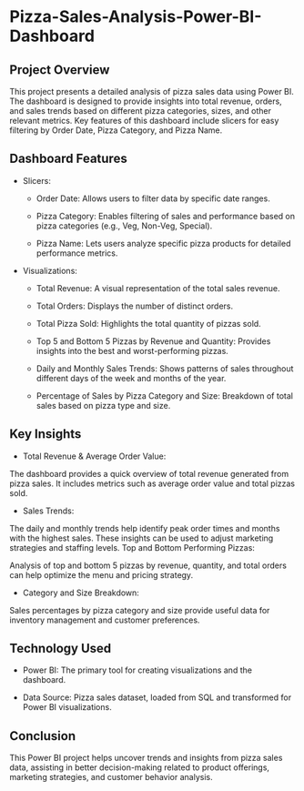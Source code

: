 # Pizza-Sales-Analysis-Power-BI-Dashboard

## Project Overview

This project presents a detailed analysis of pizza sales data using Power BI. The dashboard is designed to provide insights into total revenue, orders, and sales trends based on different pizza categories, sizes, and other relevant metrics. Key features of this dashboard include slicers for easy filtering by Order Date, Pizza Category, and Pizza Name.

## Dashboard Features

- Slicers:

  - Order Date: Allows users to filter data by specific date ranges.
  
  - Pizza Category: Enables filtering of sales and performance based on pizza categories (e.g., Veg, Non-Veg, Special).
  
  - Pizza Name: Lets users analyze specific pizza products for detailed performance metrics.

- Visualizations:

  - Total Revenue: A visual representation of the total sales revenue.
  
  - Total Orders: Displays the number of distinct orders.
  
  - Total Pizza Sold: Highlights the total quantity of pizzas sold.
  
  - Top 5 and Bottom 5 Pizzas by Revenue and Quantity: Provides insights into the best and worst-performing pizzas.
  
  - Daily and Monthly Sales Trends: Shows patterns of sales throughout different days of the week and months of the year.
  
  - Percentage of Sales by Pizza Category and Size: Breakdown of total sales based on pizza type and size.

## Key Insights

- Total Revenue & Average Order Value:

The dashboard provides a quick overview of total revenue generated from pizza sales.
It includes metrics such as average order value and total pizzas sold.

- Sales Trends:

The daily and monthly trends help identify peak order times and months with the highest sales. These insights can be used to adjust marketing strategies and staffing levels.
Top and Bottom Performing Pizzas:

Analysis of top and bottom 5 pizzas by revenue, quantity, and total orders can help optimize the menu and pricing strategy.

- Category and Size Breakdown:

Sales percentages by pizza category and size provide useful data for inventory management and customer preferences.

## Technology Used

- Power BI: The primary tool for creating visualizations and the dashboard.

- Data Source: Pizza sales dataset, loaded from SQL and transformed for Power BI visualizations.

## Conclusion

This Power BI project helps uncover trends and insights from pizza sales data, assisting in better decision-making related to product offerings, marketing strategies, and customer behavior analysis.
